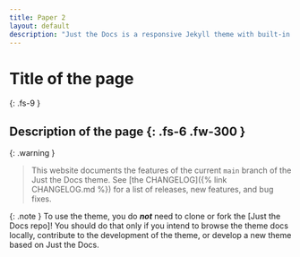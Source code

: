 ```yaml
---
title: Paper 2
layout: default
description: "Just the Docs is a responsive Jekyll theme with built-in search that is easily customizable and hosted on GitHub Pages."
---
```

# Title of the page
{: .fs-9 }

Description of the page
{: .fs-6 .fw-300 }
---

{: .warning }
> This website documents the features of the current `main` branch of the Just the Docs theme. See [the CHANGELOG]({% link CHANGELOG.md %}) for a list of releases, new features, and bug fixes.


{: .note }
To use the theme, you do ***not*** need to clone or fork the [Just the Docs repo]! You should do that only if you intend to browse the theme docs locally, contribute to the development of the theme, or develop a new theme based on Just the Docs.


